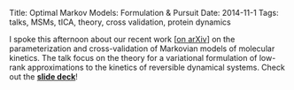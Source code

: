 Title: Optimal Markov Models: Formulation & Pursuit
Date: 2014-11-1
Tags: talks, MSMs, tICA, theory, cross validation, protein dynamics

I spoke this afternoon about our recent work [[on arXiv][1]] on the
parameterization and cross-validation of Markovian models of molecular
kinetics. The talk focus on the theory for a variational formulation
of low-rank approximations to the kinetics of reversible dynamical systems.
Check out the **[slide deck][2]**!

[1]: http://arxiv.org/abs/1407.8083        "Variational cross.."
[2]: ../../static/optimal-msms-presentation
